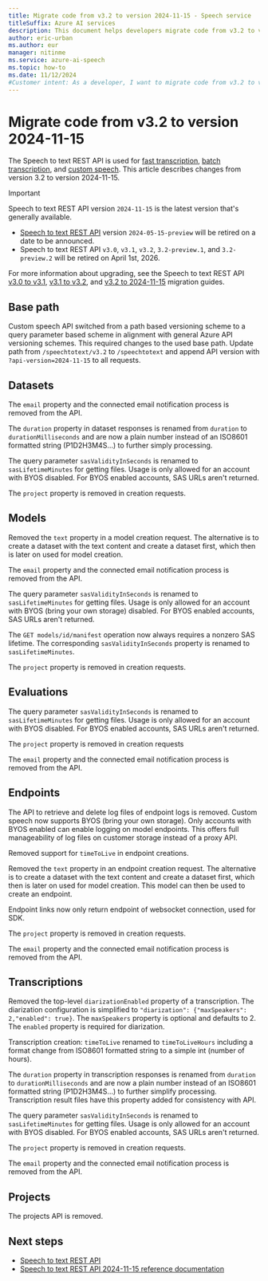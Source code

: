 ```yaml
---
title: Migrate code from v3.2 to version 2024-11-15 - Speech service
titleSuffix: Azure AI services
description: This document helps developers migrate code from v3.2 to version 2024-11-15 of the Speech to text REST API.
author: eric-urban
ms.author: eur
manager: nitinme
ms.service: azure-ai-speech
ms.topic: how-to
ms.date: 11/12/2024
#Customer intent: As a developer, I want to migrate code from v3.2 to version 2024-11-15 of the Speech to text REST API.
---
```


# Migrate code from v3.2 to version 2024-11-15

The Speech to text REST API is used for [fast transcription](./fast-transcription-create.md), [batch transcription](batch-transcription.md), and [custom speech](custom-speech-overview.md). This article describes changes from version 3.2 to version 2024-11-15.

> [!IMPORTANT]
> Speech to text REST API version `2024-11-15` is the latest version that's generally available. 
> - [Speech to text REST API](rest-speech-to-text.md) version `2024-05-15-preview` will be retired on a date to be announced. 
> - Speech to text REST API `v3.0`, `v3.1`, `v3.2`, `3.2-preview.1`, and `3.2-preview.2` will be retired on April 1st, 2026. 
> 
> For more information about upgrading, see the Speech to text REST API [v3.0 to v3.1](migrate-v3-0-to-v3-1.md), [v3.1 to v3.2](migrate-v3-1-to-v3-2.md), and [v3.2 to 2024-11-15](migrate-2024-11-15.md) migration guides.

## Base path

Custom speech API switched from a path based versioning scheme to a query parameter based scheme in alignment with general Azure API versioning schemes. This required changes to the used base path. Update path from `/speechtotext/v3.2` to `/speechtotext` and append API version with `?api-version=2024-11-15` to all requests.

## Datasets

The `email` property and the connected email notification process is removed from the API.

The `duration` property in dataset responses is renamed from `duration` to `durationMilliseconds` and are now a plain number instead of an ISO8601 formatted string (P1D2H3M4S…) to further simply processing.

The query parameter `sasValidityInSeconds` is renamed to `sasLifetimeMinutes` for getting files. Usage is only allowed for an account with BYOS disabled. For BYOS enabled accounts, SAS URLs aren't returned.

The `project` property is removed in creation requests.

## Models

Removed the `text` property in a model creation request. The alternative is to create a dataset with the text content and create a dataset first, which then is later on used for model creation.

The `email` property and the connected email notification process is removed from the API.

The query parameter `sasValidityInSeconds` is renamed to `sasLifetimeMinutes` for getting files. Usage is only allowed for an account with BYOS (bring your own storage) disabled. For BYOS enabled accounts, SAS URLs aren't returned.

The `GET models/id/manifest` operation now always requires a nonzero SAS lifetime. The corresponding `sasValidityInSeconds` property is renamed to `sasLifetimeMinutes`.

The `project` property is removed in creation requests.
 
## Evaluations

The query parameter `sasValidityInSeconds` is renamed to `sasLifetimeMinutes` for getting files. Usage is only allowed for an account with BYOS disabled. For BYOS enabled accounts, SAS URLs aren't returned.

The `project` property is removed in creation requests

The `email` property and the connected email notification process is removed from the API.

## Endpoints

The API to retrieve and delete log files of endpoint logs is removed. Custom speech now supports BYOS (bring your own storage). Only accounts with BYOS enabled can enable logging on model endpoints. This offers full manageability of log files on customer storage instead of a proxy API.

Removed support for `timeToLive` in endpoint creations.

Removed the `text` property in an endpoint creation request. The alternative is to create a dataset with the text content and create a dataset first, which then is later on used for model creation. This model can then be used to create an endpoint.

Endpoint links now only return endpoint of websocket connection, used for SDK.

The `project` property is removed in creation requests.

The `email` property and the connected email notification process is removed from the API.

## Transcriptions

Removed the top-level `diarizationEnabled` property of a transcription. The diarization configuration is simplified to `"diarization": {"maxSpeakers": 2,"enabled": true}`. The `maxSpeakers` property is optional and defaults to 2. The `enabled` property is required for diarization.

Transcription creation: `timeToLive` renamed to `timeToLiveHours` including a format change from ISO8601 formatted string to a simple int (number of hours).

The `duration` property in transcription responses is renamed from `duration` to `durationMilliseconds` and are now a plain number instead of an ISO8601 formatted string (P1D2H3M4S…) to further simplify processing. Transcription result files have this property added for consistency with API.

The query parameter `sasValidityInSeconds` is renamed to `sasLifetimeMinutes` for getting files. Usage is only allowed for an account with BYOS disabled. For BYOS enabled accounts, SAS URLs aren't returned.

The `project` property is removed in creation requests.

The `email` property and the connected email notification process is removed from the API.
 
## Projects

The projects API is removed.

## Next steps

* [Speech to text REST API](rest-speech-to-text.md)
* [Speech to text REST API 2024-11-15 reference documentation](/rest/api/speechtotext/operation-groups?view=rest-speechtotext-2024-11-15&preserve-view=true)
